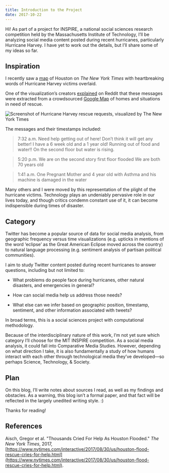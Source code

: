 ```yaml
---
title: Introduction to the Project
date: 2017-10-22
---
```


Hi! As part of a project for INSPIRE, a national social sciences research competition held by the Massachusetts Institute of Technology, I’ll be analyzing social media content posted during recent hurricanes, particularly Hurricane Harvey. I have yet to work out the details, but I’ll share some of my ideas so far.

## Inspiration

I recently saw a [map](https://www.nytimes.com/interactive/2017/08/30/us/houston-flood-rescue-cries-for-help.html) of Houston on *The New York Times* with heartbreaking words of Hurricane Harvey victims overlaid.

One of the visualization’s creators [explained](https://www.reddit.com/r/dataisbeautiful/comments/6x8fng/thousands_cried_for_help_as_houston_flooded_oc/) on Reddit that these messages were extracted from a crowdsourced [Google Map](https://www.google.com/maps/d/u/0/viewer?mid=1qmepB5HrFSthl1DyK7lG9slEabY&ll=29.749372349556896%2C-95.6675505611206) of homes and situations in need of rescue.

![Screenshot of Hurricane Harvey rescue requests, visualized by The New York Times]({{'/img/nyt.jpg'|prepend:site.url}} "Screenshot of Hurricane Harvey rescue requests, visualized by The New York Times")

The messages and their timestamps included:

> 7:32 a.m. Need help getting out of here! Don’t think it will get any better! I have a 6 week old and a 1 year old! Running out of food and water!! On the second floor but water is rising.

> 5:20 p.m. We are on the second story first floor flooded We are both 70 years old

> 1:41 a.m. One Pregnant Mother and 4 year old with Asthma and his machine is damaged in the water

Many others and I were moved by this representation of the plight of the hurricane victims. Technology plays an undeniably pervasive role in our lives today, and though critics condemn constant use of it, it can become indispensible during times of disaster.

## Category

Twitter has become a popular source of data for social media analysis, from geographic frequency versus time visualizations (e.g. upticks in mentions of the word ‘eclipse’ as the Great American Eclipse moved across the country) to natural language processing (e.g. sentiment analysis of partisan political communities).

I aim to study Twitter content posted during recent hurricanes to answer questions, including but not limited to:

* What problems do people face during hurricanes, other natural disasters, and emergencies in general?

* How can social media help us address those needs?

* What else can we infer based on geographic position, timestamp, sentiment, and other information associated with tweets?

In broad terms, this is a social sciences project with computational methodology.

Because of the interdisciplinary nature of this work, I’m not yet sure which category I’ll choose for the MIT INSPIRE competition. As a social media analysis, it could fall into Comparative Media Studies. However, depending on what direction I take, it is also fundamentally a study of how humans interact with each other through technological media they’ve developed—so perhaps Science, Technology, & Society.

## Plan

On this blog, I’ll write notes about sources I read, as well as my findings and obstacles. As a warning, this blog isn’t a formal paper, and that fact will be reflected in the largely unedited writing style. :)

Thanks for reading!

## References
Aisch, Gregor et al. "Thousands Cried For Help As Houston Flooded." *The New York Times*, 2017, [https://www.nytimes.com/interactive/2017/08/30/us/houston-flood-rescue-cries-for-help.html](https://www.nytimes.com/interactive/2017/08/30/us/houston-flood-rescue-cries-for-help.html).